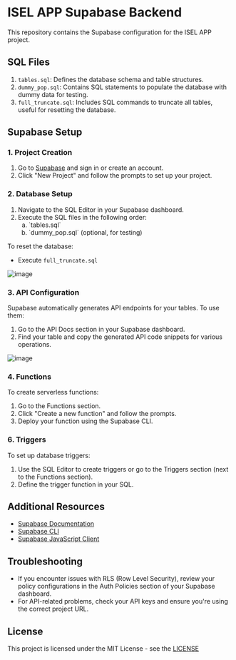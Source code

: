 # ISEL APP Supabase Backend

This repository contains the Supabase configuration for the ISEL APP project.

## SQL Files

1. `tables.sql`: Defines the database schema and table structures.
2. `dummy_pop.sql`: Contains SQL statements to populate the database with dummy data for testing.
3. `full_truncate.sql`: Includes SQL commands to truncate all tables, useful for resetting the database.

## Supabase Setup

### 1. Project Creation

1. Go to [Supabase](https://supabase.com/) and sign in or create an account.
2. Click "New Project" and follow the prompts to set up your project.

### 2. Database Setup

1. Navigate to the SQL Editor in your Supabase dashboard.
2. Execute the SQL files in the following order:
   <ol type="a">
    <li>`tables.sql`</li>
    <li>`dummy_pop.sql` (optional, for testing)</li>
  </ol>

To reset the database:
   - Execute `full_truncate.sql`

![image](https://github.com/rhgui/public_iselapp/assets/29288168/6dc38da4-0387-43de-9639-730c61b66570)

### 3. API Configuration

Supabase automatically generates API endpoints for your tables. To use them:

1. Go to the API Docs section in your Supabase dashboard.
2. Find your table and copy the generated API code snippets for various operations.

![image](https://github.com/rhgui/public_iselapp/assets/29288168/476792b8-5ad1-4dbf-9f4f-d422781c8390)


[comment]: <> (### 4. Authentication)

[comment]: <> (1. Navigate to the Authentication section in your Supabase dashboard.)
[comment]: <> (2. Configure authentication providers as needed \(e.g., email, social logins\).)
[comment]: <> (3. Set up email templates for verification, password resets, etc.)

### 4. Functions

To create serverless functions:

1. Go to the Functions section.
2. Click "Create a new function" and follow the prompts.
3. Deploy your function using the Supabase CLI.

### 6. Triggers

To set up database triggers:

1. Use the SQL Editor to create triggers or go to the Triggers section (next to the Functions section).
2. Define the trigger function in your SQL.

## Additional Resources

- [Supabase Documentation](https://supabase.com/docs)
- [Supabase CLI](https://supabase.com/docs/reference/cli)
- [Supabase JavaScript Client](https://supabase.com/docs/reference/python)

## Troubleshooting

- If you encounter issues with RLS (Row Level Security), review your policy configurations in the Auth Policies section of your Supabase dashboard.
- For API-related problems, check your API keys and ensure you're using the correct project URL.

## License

This project is licensed under the MIT License - see the [LICENSE](../../LICENSE)
